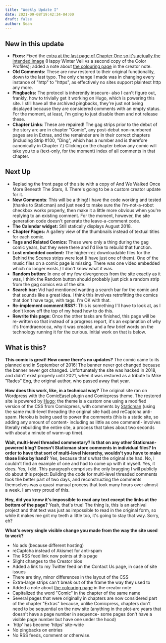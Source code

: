 ```yaml
---
title: "Weekly Update I"
date: 2021-09-08T19:42:34-04:00
draft: false
author: Sean
---
```


## New in this update 

- **Fixes:** Fixed the [extra at the last page of Chapter One so it's actually the intended image](/comic/bonus-happy-winter-veil) (Happy Winter Veil vs a second copy of the Color Profiles); added a note about [the colouring page](/comic/colouring-page) in the creator note.
- **Old Comments:** These are now restored to their original functionality, down to the last typo. The only change I made was in changing every instance of "http" to "https", as effectively no sites support plaintext http any more.
- **Pingbacks:** The protocol is inherently insecure- also I can't figure out, frankly, how to trivially get it working on Hugo, which is powering this site. I still have all the archived pingbacks, they're just not being displayed because they are considered comments with an empty status. For the moment, at least, I'm going to just disable them and not release these.
- **Chapter Links**: These are repaired! The gag strips prior to the debut of the story arc are in chapter "Comic", any post-debut non-numbered pages are in Extras, and the remainder are in their correct chapters (including Strip #100, "Ding", which has a number and is therefore canonically in Chapter 7.) Clicking on the chapter below any comic will take you to a (text-only, for the moment) index of all comments in that chapter.

## Next Up

- Replacing the front page of the site with a copy of And We Walked Once More Beneath The Stars, II. There's going to be a custom creator update for it.
- **New Comments**: This will be a thing! I have the code working and tested (thanks to Staticman) and just need to make sure the I'm-not-a-robot checkbox works properly, then make it a little more obvious when you're replying to an existing comment. For the moment, however, the site generation code doesn't generate the leave-a-comment code.
- **The Calendar widget:** Still statically displays August 2018. 
- **Chapter Pages:** A gallery view of the thumbnails instead of textual titles for each comic.
- **Tags and Related Comics:** These were only a thing during the gag comic years, but they were there and I'd like to rebuild that function.
- **Lost embedded content:** The higher-rez downloadable files for the Behind the Scenes strips were lost (I have just one of them). One of the music files on a comic page is missing. There was one video embedded which no longer exists / I don't know what it was.
- **Random button:** In one of my few divergences from the site exactly as it was, I think the Random button should probably just pick a random strip from the gag comics era of the site.
- **Search bar:** Vid had mentioned wanting a search bar for the comic and that sounds like a great idea. I think this involves retrofitting the comics that don't have tags, with tags. I'm OK with that.
- **Re-implement comment RSS?:** This is something I'll have to look at, as I don't know off the top of my head how to do this.
- **Rewrite this page:** Once the other tasks are finished, this page will be re-written so that instead of a progress report, it's an explanation of why it's fromdraenor.ca, why it was created, and a few brief words on the technology running it for the curious. Initial work on that is below.


## What is this?

**This comic is great! How come there's no updates?**
The comic came to its planned end in September of 2016! The banner never got changed because the banner never got changed. Unfortunately the site was hacked in 2018, and didn't exist properly until 2021, when it was restored as a tribute to Mike "Rades" Eng, the original author, who passed away that year. 

**How does this work, like, in a technical way?**
The original site ran on Wordpress with the ComicEasel plugin and Comicpress theme. The restored site is powered by [Hugo](https://gohugo.io); the theme is a custom one using a modified version of the CSS from Comicpress, with comments by [Staticman](https://staticman.net) (using the same multi-level threading the original site had) and reCaptcha anti-spam. Heroku is being used to power the comments (this is a static site, so adding any amount of content- including as little as one comment!- involves literally rebuilding the entire site, a process that takes about two seconds with about a minute of warm-up time).

**Wait, multi-level threaded commentary? Is that on any other Staticman-powered blog? Doesn't Staticman store comments in individual files? In order to have that sort of multi-level hierarchy, wouldn't you have to make those links by hand?**
Yes, because that's what the original site had. No, I couldn't find an example of one and had to come up with it myself. Yes, it does. Yes, I did. This paragraph comprises the only bragging I will publicly do about this project: Building the code for multi-level threaded comments took the better part of two days, and reconstructing the comments themselves was a quasi-manual process that took many hours over almost a week. I am *very* proud of this.

**Hey, did you know it's impossible to read any text except the links at the bottom of the page?**
Yeah, that's true! The thing is, this is an archival project and that text was just as impossible to read in the original form, so while it makes me grit my teeth a little too, it's going to stay that way. Sorry, eh?

**What's every single visible change you made from the way the site used to work?** 
- No ads (because different hosting)
- reCaptcha instead of Akismet for anti-spam
- The RSS feed link now points at this page
- Slight changes to the Creator bios
- Added a link to my Twitter feed on the Contact Us page, in case of site issues
- There are tiny, minor differences in the layout of the CSS
- Extra-large strips can't break out of the frame the way they used to
- Added a note about [the colouring page](/comic/colouring-page) in the creator note
- Capitalized the word "Comic" in the chapter of the same name
- Several pages that were originally in chapters are now considered part of the chapter "Extras" because, unlike Comicpress, chapters don't need to be sequential on the new site (anything in the plot-arc years that doesn't have a page number in sequence- some pages don't have a visible page number but have one under the hood)
- 'http' has become 'https' site-wide
- No pingbacks on entries
- No RSS feeds, comment or otherwise.